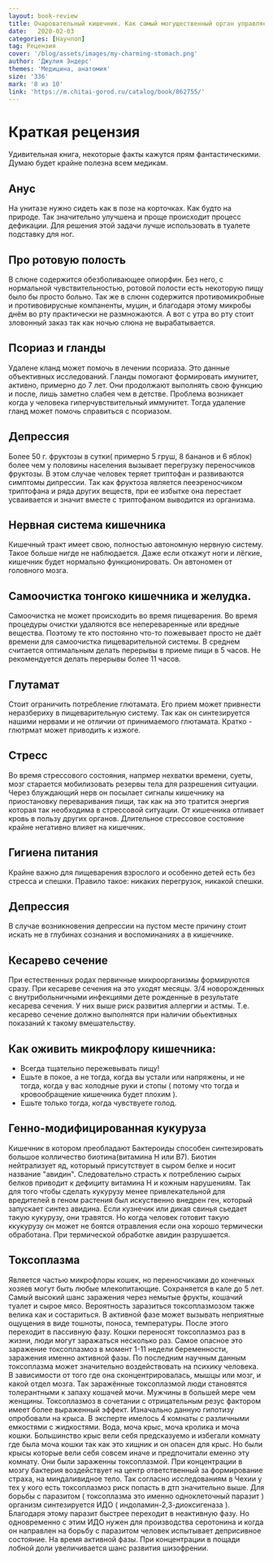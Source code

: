```yaml
---
layout: book-review
title: Очаровательный кишечник. Как самый могущественный орган управляет нами
date:   2020-02-03 
categories: [Научпоп]
tag: Рецензия
cover: '/blog/assets/images/my-charming-stomach.png'
author: 'Джулия Эндерс'
themes: 'Медицина, анатомия'
size: '336'
mark: '8 из 10'
link: 'https://m.chitai-gorod.ru/catalog/book/862755/'
---
```

# Краткая рецензия
Удивительная книга, некоторые факты кажутся прям фантастическими.
Думаю будет крайне полезна всем медикам.

## Анус
На унитазе нужно сидеть как в позе на корточках. Как будто на природе. Так значительно улучшена и проще происходит процесс дефикации. Для решения этой задачи лучше использовать в туалете подставку для ног.


## Про ротовую полость
В слюне содержится обезболивающее опиорфин. Без него, с нормальной чувствительностью, ротовой полости есть некоторую пищу было бы просто больно. Так же в слюнн содержится противомикробные и противовирусные компаненты, муцин, и благодаря этому микробы днём во рту практически не размножаются. А вот с утра во рту стоит зловонный заказ так как ночью слюна не вырабатывается.


## Псориаз и гланды
Удалене кланд может помочь в лечении псориаза. Это данные объективных исследований. Гланды помогают формировать имунитет, активно, примерно до 7 лет. Они продолжают выполнять свою функцию и после, лишь заметно слабея чем в детстве. Проблема возникает когда у человека гиперчувствительный иммунитет. Тогда удаление гланд может помочь справиться с псориазом.


## Депрессия
Более 50 г. фруктозы в сутки( примерно 5 груш, 8 бананов и 6 яблок) более чем у половины населения вызывает перегрузку переносчиков фруктозы. В этом случае человек теряет триптофан и развиваются симптомы дипрессии. Так как фруктоза является пееэреносчиком триптофана и ряда других веществ, при ее избытке она перестает усваивается и значит вместе с триптофаном выводится из организма.


## Нервная система кишечника
Кишечный тракт имеет свою, полностью автономную нервную систему. Такое больше нигде не наблюдается. Даже если откажут ноги и лёгкие, кишечник будет нормально функционировать. Он автономен от головного мозга.


## Самоочистка тонгоко кишечника и желудка.
Самоочистка не может происходить во время пищеварения. Во время процедуры очистки удаляются все непереваренные или вредные вещества. Поэтому те кто постоянно что-то пожевывает просто не даёт времени для самоочистка пищеварительной системы. В среднем считается оптимальным делать перерывы в приеме пищи в 5 часов. Не рекомендуется делать перерывы более 11 часов.


## Глутамат
Стоит ограничить потребление глютамата. Его прием может привнести неразбериху в пищеварительную систему. Так как он синтезируется нашими нервами и не отличии от принимаемого глютамата. Кратко - глютрмат может приводить к изжоге.


## Стресс
Во время стрессового состояния, напрмер нехватки времени, суеты, мозг старается мобилизовать резервы тела для разрешения ситуации. Через блуждающий нерв он посылает сигналы кишечнику на приостановку переваривания пищи, так как на это тратится энергия которая так необходима в стрессовой ситуации. От кишечника отливает кровь в пользу других органов. Длительное стрессовое состояние крайне негативно влияет на кишечник.


## Гигиена питания
Крайне важно для пищеварения взрослого и особенно детей есть без стресса и спешки. Правило такое: никаких перегрузок, никакой спешки.


## Депрессия 
В случае возникновения депрессии на пустом месте причину стоит искать не в глубинах сознания и воспоминаниях а в кишечнике.


## Кесарево сечение
При естественных родах первичные микроорганизмы формируются сразу. При кесареве сечения на это уходят месяцы. 3/4 новорожденных с внутрибольничными инфекциями дете рожденные в результате кесарева сечения. У них выше риск развития аллергии и астмы. Т.е. кесарево сечение должно выполнятся при наличии обьективных показаний к такому вмешательству.


## Как оживить микрофлору кишечника:
* Всегда тщательно пережевывать пищу!
* Ешьте в покое, а не тогда, когда вы устали или напряжены, и не тогда, когда у вас холодные руки и стопы ( потому что тогда и кровообращение кишечника будет плохим ).
* Ешьте только тогда, когда чувствуете голод.


## Генно-модифицированная кукуруза
Кишечник в котором преобладают Бактероиды способен синтезировать большое колличество биотина(витамина Н или В7). Биотин нейтрализует яд, которыый присутствует в сыром белке и носит название "авидин". Следовательно страсть к потреблению сырых белков приводит к дефициту витамина Н и кожным нарушениям. Так для того чтобы сделать кукурузу менее привлекательной для вредителей в геном растения был искуственно внедрен ген, который запускает синтез авидина. Если кузнечик или дикая свинья сьедает такую кукурузу, они травятся. Но когда человек готовит такую ккукурузу он может не боятся отравления если она хорошо термически обработана. При термической обработке авидин разрушается.
 
## Токсоплазма
Является частью микрофлоры кошек, но переносчиками до конечных хозяев могут быть любые млекопитающие. Сохраняется в кале до 5 лет. Самый высокий шанс заражения через немытые фрукты, кошачий туалет и сырое мясо. Вероятность заразиться токсоплазмозом также велика как и состариться. В активной фазе может вызывать неприятные ощущения в виде тошноты, поноса, температуры. После этого переходит в пассивную фазу. Кошки переносят токсоплазмоз раз в жизни, люди могут заражаться несколько раз. Самое опасное это заражение токсоплазмоз в момент 1-11 недели беременности, заражения именно активной фазы. 
По последним научным данным токсоплазма может значительно воздействовать на психику человека. В зависимости от того где она сконцентрировалась, мышцы или мозг, и какой отдел мозга. Так заражённые токсоплазмой люди становятся толерантными к запаху кошачей мочи. Мужчины в большей мере чем женщины. 
Токсоплазмоз в сочетании с отрицательным резус фактором имеет более выраженный эффект.
Изначально данную гипотизу опробовали на крыса. В эксперте имелось 4 комнаты с различными емкостями с жидкостями. Вода, моча крыс, моча кролика и моча кошки. Большинство крыс вели себя предсказуемо и избегали комнату где была моча кошки так как это хищник и он опасен для крыс. Но были крысы которые вели себя совсем иначе и предпочитали еменно эту комнату. Они были зараженны токсоплазмой. 
При концентрации в мозгу бактерия воздействует на центр ответственный за формирование страха, на миндаливидное тело. Так согласно исследованиям в Чехии у тех у кого есть токсоплазмоз риск попасть в дтп значительно выше.
Для борьбы с паразитом ( токсоплазма это именно одноклеточный паразит ) организм синтезируется ИДО ( индоламин-2,3-диоксигеназа ). Благодаря этому паразит быстрее переходит в неактивную фазу. Но одновременно с этим ИДО нужен для производства серотонина и когда он направлен на борьбу с паразитом человек испытывает деприсивное состояние. На время активной фазы.
При концентрации в пощади лобной доли увеличивается шанс развития шизофрении.
